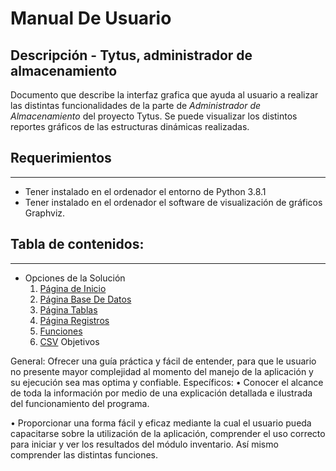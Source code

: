 # Manual De Usuario 

## Descripción - Tytus, administrador de almacenamiento
Documento que describe la interfaz grafica que ayuda al usuario a realizar las distintas funcionalidades de la parte de *Administrador de Almacenamiento* del proyecto Tytus. Se puede visualizar los distintos reportes gráficos de las estructuras dinámicas realizadas.


## Requerimientos 
---
* Tener instalado en el ordenador el entorno de Python 3.8.1
* Tener instalado en el ordenador el  software de visualización de gráficos Graphviz.

## Tabla de contenidos:
---

- Opciones de la Solución
  1. [Página de Inicio](#página-de-inicio)
  2. [Página Base De Datos](#página-base-de-datos)
  3. [Página Tablas](#página-tablas)
  6. [Página Registros](#página-registros)
  4. [Funciones](#funciones)
  5. [CSV](#csv)
  Objetivos

General:
Ofrecer una guía práctica y fácil de entender, para que le usuario no presente mayor complejidad al momento del manejo de la aplicación y su ejecución sea mas optima y confiable.
Específicos:
•	Conocer el alcance de toda la información por medio de una explicación detallada e ilustrada del funcionamiento del programa.

•	Proporcionar una forma fácil y eficaz mediante la cual el usuario pueda capacitarse sobre la utilización de la aplicación, comprender el uso correcto para iniciar y ver los resultados del módulo inventario. Así mismo comprender las distintas funciones.
